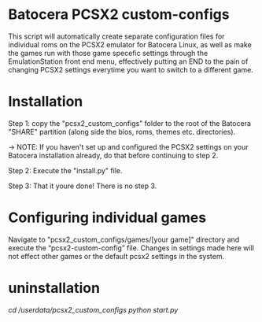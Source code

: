 # Batocera PCSX2 custom-configs 
This script will automatically create separate configuration files for individual roms on the PCSX2 emulator for Batocera Linux, as well as make the games run with those game specefic settings through the EmulationStation front end menu, effectively putting an END to the pain of changing PCSX2 settings everytime you want to switch to a different game. 

# Installation
Step 1: copy the "pcsx2_custom_configs" folder to the root of the Batocera "SHARE" partition (along side the bios, roms, themes etc. directories). 

 -> NOTE: If you haven't set up and configured the PCSX2 settings on your Batocera installation already, do that before continuing to step 2. 

Step 2: Execute the "install.py" file.

Step 3: That it youre done! There is no step 3.


# Configuring individual games
Navigate to "pcsx2_custom_configs/games/[your game]" directory and execute the “pcsx2-custom-config” file. Changes in settings made here will not effect other games or the default pcsx2 settings in the system.

# uninstallation 

*cd /userdata/pcsx2_custom_configs
python start.py* 
